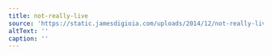 ```yaml
---
title: not-really-live
source: 'https://static.jamesdigioia.com/uploads/2014/12/not-really-live.jpg'
altText: ''
caption: ''
---
```


